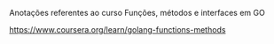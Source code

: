 Anotações referentes ao curso Funções, métodos e interfaces em GO

https://www.coursera.org/learn/golang-functions-methods